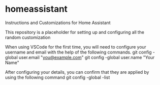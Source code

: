# homeassistant
Instructions and Customizations for Home Assistant

This repository is a placeholder for setting up and configuring all the random customization

When using VSCode for the first time, you will need to configure your username and email with the help of the following commands.
git config -global user.email "you@example.com"
git config -global user.name "Your Name"

After configuring your details, you can confirm that they are applied by using the following command
git config -global -list